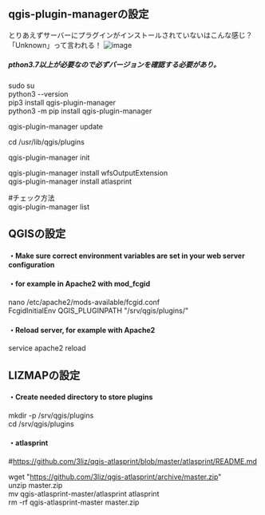 ## qgis-plugin-managerの設定  

とりあえずサーバーにプラグインがインストールされていないはこんな感じ？  
「Unknown」って言われる！
![image](https://user-images.githubusercontent.com/86514652/210211621-0a41e5d4-43f1-4815-a3b4-00a7f7ef146a.png)

##### pthon3.7以上が必要なので必ずバージョンを確認する必要があり。

sudo su  
python3 --version  
pip3 install qgis-plugin-manager  
python3 -m pip install qgis-plugin-manager  

qgis-plugin-manager update  

cd /usr/lib/qgis/plugins

qgis-plugin-manager init


qgis-plugin-manager install wfsOutputExtension  
qgis-plugin-manager install atlasprint  

#チェック方法  
qgis-plugin-manager list

## QGISの設定 ##
#### ・Make sure correct environment variables are set in your web server configuration ####  
#### ・for example in Apache2 with mod_fcgid ####
nano /etc/apache2/mods-available/fcgid.conf  
FcgidInitialEnv QGIS_PLUGINPATH "/srv/qgis/plugins/"  
#### ・Reload server, for example with Apache2 ####
service apache2 reload  

## LIZMAPの設定 ##
#### ・Create needed directory to store plugins ####
mkdir -p /srv/qgis/plugins  
cd /srv/qgis/plugins  

#### ・atlasprint ####
#https://github.com/3liz/qgis-atlasprint/blob/master/atlasprint/README.md  

wget "https://github.com/3liz/qgis-atlasprint/archive/master.zip"   
unzip master.zip  
mv qgis-atlasprint-master/atlasprint atlasprint  
rm -rf qgis-atlasprint-master master.zip  
